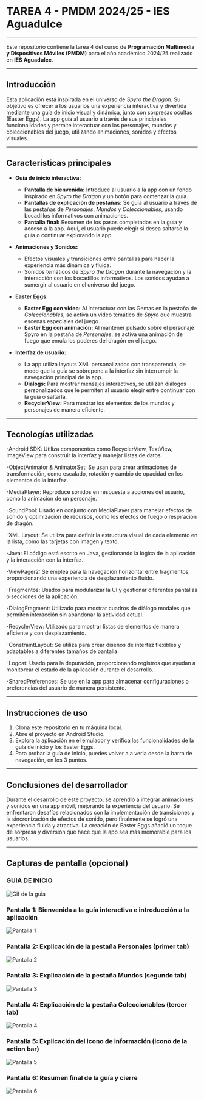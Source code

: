 # TAREA 4 - PMDM 2024/25 - IES Aguadulce

---

Este repositorio contiene la tarea 4 del curso de **Programación Multimedia y Dispositivos Móviles (PMDM)** para el año académico 2024/25 realizado en **IES Aguadulce**.

---

## Introducción

Esta aplicación está inspirada en el universo de *Spyro the Dragon*. Su objetivo es ofrecer a los usuarios una experiencia interactiva y divertida mediante una guía de inicio visual y dinámica, junto con sorpresas ocultas (Easter Eggs). La app guía al usuario a través de sus principales funcionalidades y permite interactuar con los personajes, mundos y coleccionables del juego, utilizando animaciones, sonidos y efectos visuales.

---

## Características principales

- **Guía de inicio interactiva:**
  - **Pantalla de bienvenida:** Introduce al usuario a la app con un fondo inspirado en *Spyro the Dragon* y un botón para comenzar la guía.
  - **Pantallas de explicación de pestañas:** Se guía al usuario a través de las pestañas de *Personajes*, *Mundos* y *Coleccionables*, usando bocadillos informativos con animaciones.
  - **Pantalla final:** Resumen de los pasos completados en la guía y acceso a la app. Aquí, el usuario puede elegir si desea saltarse la guía o continuar explorando la app.

- **Animaciones y Sonidos:**
  - Efectos visuales y transiciones entre pantallas para hacer la experiencia más dinámica y fluida.
  - Sonidos temáticos de *Spyro the Dragon* durante la navegación y la interacción con los bocadillos informativos. Los sonidos ayudan a sumergir al usuario en el universo del juego.

- **Easter Eggs:**
  - **Easter Egg con video:** Al interactuar con las Gemas en la pestaña de *Coleccionables*, se activa un video temático de *Spyro* que muestra escenas especiales del juego.
  - **Easter Egg con animación:** Al mantener pulsado sobre el personaje Spyro en la pestaña de *Personajes*, se activa una animación de fuego que emula los poderes del dragón en el juego.

- **Interfaz de usuario:**
  - La app utiliza layouts XML personalizados con transparencia, de modo que la guía se sobrepone a la interfaz sin interrumpir la navegación principal de la app.
  - **Dialogs:** Para mostrar mensajes interactivos, se utilizan diálogos personalizados que le permiten al usuario elegir entre continuar con la guía o saltarla.
  - **RecyclerView:** Para mostrar los elementos de los mundos y personajes de manera eficiente.

---

## Tecnologías utilizadas

  -Android SDK: Utiliza componentes como RecyclerView, TextView, ImageView para construir la interfaz y manejar listas de datos.

  -ObjectAnimator & AnimatorSet: Se usan para crear animaciones de transformación, como escalado, rotación y cambio de opacidad en los elementos de la interfaz.

  -MediaPlayer: Reproduce sonidos en respuesta a acciones del usuario, como la animación de un personaje.

  -SoundPool: Usado en conjunto con MediaPlayer para manejar efectos de sonido y optimización de recursos, como los efectos de fuego o respiración de dragón.

  -XML Layout: Se utiliza para definir la estructura visual de cada elemento en la lista, como las tarjetas con imagen y texto.

  -Java: El código está escrito en Java, gestionando la lógica de la aplicación y la interacción con la interfaz.

  -ViewPager2: Se emplea para la navegación horizontal entre fragmentos, proporcionando una experiencia de desplazamiento fluido.

  -Fragmentos: Usados para modularizar la UI y gestionar diferentes pantallas o secciones de la aplicación.

  -DialogFragment: Utilizado para mostrar cuadros de diálogo modales que permiten interacción sin abandonar la actividad actual.

  -RecyclerView: Utilizado para mostrar listas de elementos de manera eficiente y con desplazamiento.

  -ConstraintLayout: Se utiliza para crear diseños de interfaz flexibles y adaptables a diferentes tamaños de pantalla.

  -Logcat: Usado para la depuración, proporcionando registros que ayudan a monitorear el estado de la aplicación durante el desarrollo.

  -SharedPreferences: Se use en la app para almacenar configuraciones o preferencias del usuario de manera persistente.

---

## Instrucciones de uso

1. Clona este repositorio en tu máquina local.
2. Abre el proyecto en Android Studio.
3. Explora la aplicación en el emulador y verifica las funcionalidades de la guía de inicio y los Easter Eggs.
4. Para probar la guía de inicio, puedes volver a a verla desde la barra de navegación, en los 3 puntos.

---

## Conclusiones del desarrollador

Durante el desarrollo de este proyecto, se aprendió a integrar animaciones y sonidos en una app móvil, mejorando la experiencia del usuario. Se enfrentaron desafíos relacionados con la implementación de transiciones y la sincronización de efectos de sonido, pero finalmente se logró una experiencia fluida y atractiva. La creación de Easter Eggs añadió un toque de sorpresa y diversión que hace que la app sea más memorable para los usuarios.

---

## Capturas de pantalla (opcional)

### GUIA DE INICIO
![Gif de la guia](/README_IMG/guia_ALL.gif)
### Pantalla 1: Bienvenida a la guía interactiva e introducción a la aplicación

![Pantalla 1](/README_IMG/guia02.png)
### Pantalla 2: Explicación de la pestaña Personajes (primer tab)
![Pantalla 2](/README_IMG/guia03.png)
### Pantalla 3: Explicación de la pestaña Mundos (segundo tab)
![Pantalla 3](/README_IMG/guia04.png)
### Pantalla 4: Explicación de la pestaña Coleccionables (tercer tab)
![Pantalla 4](/README_IMG/guia05.png)
### Pantalla 5: Explicación del icono de información (icono de la action bar)
![Pantalla 5](/README_IMG/guia06.png)
### Pantalla 6: Resumen final de la guía y cierre
![Pantalla 6](/README_IMG/guia07.png)
